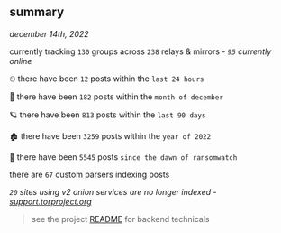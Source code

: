 
## summary
_december 14th, 2022_

currently tracking `130` groups across `238` relays & mirrors - _`95` currently online_

⏲ there have been `12` posts within the `last 24 hours`

🦈 there have been `182` posts within the `month of december`

🪐 there have been `813` posts within the `last 90 days`

🏚 there have been `3259` posts within the `year of 2022`

🦕 there have been `5545` posts `since the dawn of ransomwatch`

there are `67` custom parsers indexing posts

_`20` sites using v2 onion services are no longer indexed - [support.torproject.org](https://support.torproject.org/onionservices/v2-deprecation/)_

> see the project [README](https://github.com/joshhighet/ransomwatch#ransomwatch--) for backend technicals
